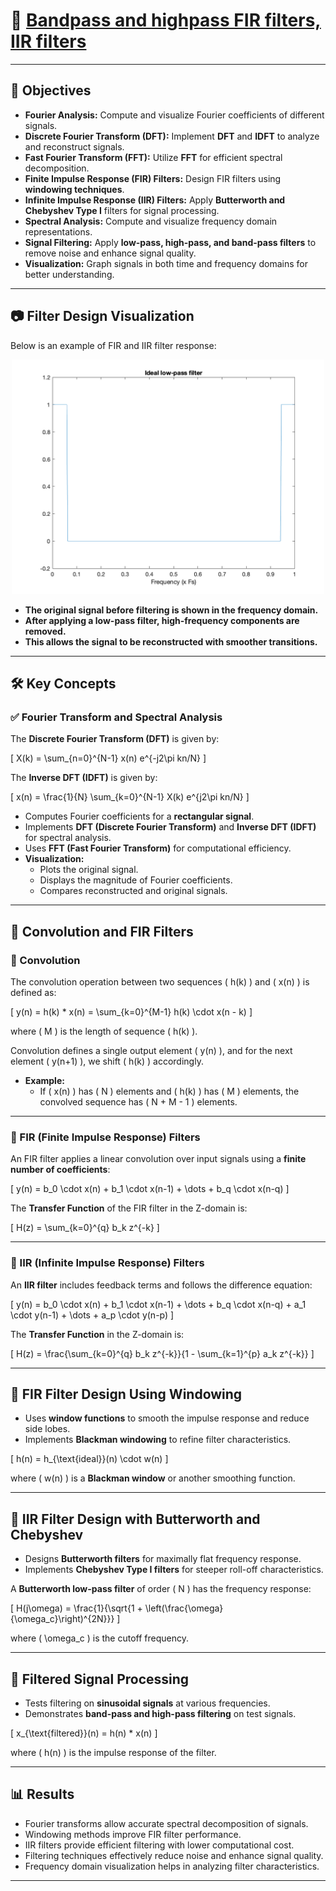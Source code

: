 # 🚀 [Bandpass and highpass FIR filters, IIR filters](https://ocw.cs.pub.ro/courses/ps/labs_python/10)

---

## 📝 Objectives  

- **Fourier Analysis:** Compute and visualize Fourier coefficients of different signals.  
- **Discrete Fourier Transform (DFT):** Implement **DFT** and **IDFT** to analyze and reconstruct signals.  
- **Fast Fourier Transform (FFT):** Utilize **FFT** for efficient spectral decomposition.  
- **Finite Impulse Response (FIR) Filters:** Design FIR filters using **windowing techniques**.  
- **Infinite Impulse Response (IIR) Filters:** Apply **Butterworth and Chebyshev Type I** filters for signal processing.  
- **Spectral Analysis:** Compute and visualize frequency domain representations.  
- **Signal Filtering:** Apply **low-pass, high-pass, and band-pass filters** to remove noise and enhance signal quality.  
- **Visualization:** Graph signals in both time and frequency domains for better understanding.  

---

## 📷 Filter Design Visualization  

Below is an example of FIR and IIR filter response:  

<p align="center">
  <img src="img/filter.png" width="500px">
</p>

- **The original signal before filtering is shown in the frequency domain.**  
- **After applying a low-pass filter, high-frequency components are removed.**  
- **This allows the signal to be reconstructed with smoother transitions.**  

---

## 🛠️ Key Concepts  

### ✅ Fourier Transform and Spectral Analysis  

The **Discrete Fourier Transform (DFT)** is given by:

\[
X(k) = \sum_{n=0}^{N-1} x(n) e^{-j2\pi kn/N}
\]

The **Inverse DFT (IDFT)** is given by:

\[
x(n) = \frac{1}{N} \sum_{k=0}^{N-1} X(k) e^{j2\pi kn/N}
\]

- Computes Fourier coefficients for a **rectangular signal**.  
- Implements **DFT (Discrete Fourier Transform)** and **Inverse DFT (IDFT)** for spectral analysis.  
- Uses **FFT (Fast Fourier Transform)** for computational efficiency.  
- **Visualization:**  
  - Plots the original signal.  
  - Displays the magnitude of Fourier coefficients.  
  - Compares reconstructed and original signals.  

---

## 📌 Convolution and FIR Filters  

### 🔹 Convolution  

The convolution operation between two sequences \( h(k) \) and \( x(n) \) is defined as:

\[
y(n) = h(k) * x(n) = \sum_{k=0}^{M-1} h(k) \cdot x(n - k)
\]

where \( M \) is the length of sequence \( h(k) \).

Convolution defines a single output element \( y(n) \), and for the next element \( y(n+1) \), we shift \( h(k) \) accordingly.

- **Example:**
  - If \( x(n) \) has \( N \) elements and \( h(k) \) has \( M \) elements, the convolved sequence has \( N + M - 1 \) elements.

---

### 🔹 FIR (Finite Impulse Response) Filters  

An FIR filter applies a linear convolution over input signals using a **finite number of coefficients**:

\[
y(n) = b_0 \cdot x(n) + b_1 \cdot x(n-1) + \dots + b_q \cdot x(n-q)
\]

The **Transfer Function** of the FIR filter in the Z-domain is:

\[
H(z) = \sum_{k=0}^{q} b_k z^{-k}
\]

---

### 🔹 IIR (Infinite Impulse Response) Filters  

An **IIR filter** includes feedback terms and follows the difference equation:

\[
y(n) = b_0 \cdot x(n) + b_1 \cdot x(n-1) + \dots + b_q \cdot x(n-q) + a_1 \cdot y(n-1) + \dots + a_p \cdot y(n-p)
\]

The **Transfer Function** in the Z-domain is:

\[
H(z) = \frac{\sum_{k=0}^{q} b_k z^{-k}}{1 - \sum_{k=1}^{p} a_k z^{-k}}
\]

---

## 📌 FIR Filter Design Using Windowing  

- Uses **window functions** to smooth the impulse response and reduce side lobes.  
- Implements **Blackman windowing** to refine filter characteristics.  

\[
h(n) = h_{\text{ideal}}(n) \cdot w(n)
\]

where \( w(n) \) is a **Blackman window** or another smoothing function.  

---

## 📌 IIR Filter Design with Butterworth and Chebyshev  

- Designs **Butterworth filters** for maximally flat frequency response.  
- Implements **Chebyshev Type I filters** for steeper roll-off characteristics.  

A **Butterworth low-pass filter** of order \( N \) has the frequency response:

\[
H(j\omega) = \frac{1}{\sqrt{1 + \left(\frac{\omega}{\omega_c}\right)^{2N}}}
\]

where \( \omega_c \) is the cutoff frequency.  

---

## 📌 Filtered Signal Processing  

- Tests filtering on **sinusoidal signals** at various frequencies.  
- Demonstrates **band-pass and high-pass filtering** on test signals.  

\[
x_{\text{filtered}}(n) = h(n) * x(n)
\]

where \( h(n) \) is the impulse response of the filter.

---

## 📊 Results  

- Fourier transforms allow accurate spectral decomposition of signals.  
- Windowing methods improve FIR filter performance.  
- IIR filters provide efficient filtering with lower computational cost.  
- Filtering techniques effectively reduce noise and enhance signal quality.  
- Frequency domain visualization helps in analyzing filter characteristics.  

---
